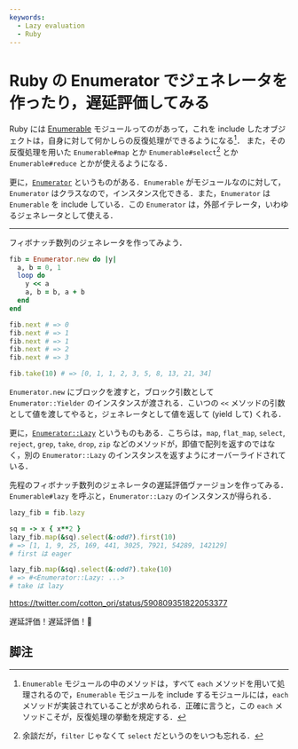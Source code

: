 ```yaml
---
keywords:
  - Lazy evaluation
  - Ruby
---
```


# Ruby の Enumerator でジェネレータを作ったり，遅延評価してみる

Ruby には [Enumerable](http://docs.ruby-lang.org/ja/2.2.0/class/Enumerable.html) モジュールってのがあって，これを include したオブジェクトは，自身に対して何かしらの反復処理ができるようになる[^1]．
また，その反復処理を用いた `Enumerable#map` とか `Enumerable#select`[^2] とか `Enumerable#reduce` とかが使えるようになる．

更に，[`Enumerator`](http://docs.ruby-lang.org/ja/2.2.0/class/Enumerator.html) というものがある．`Enumerable` がモジュールなのに対して，`Enumerator` はクラスなので，インスタンス化できる．また，`Enumerator` は `Enumerable` を include している．この `Enumerator` は，外部イテレータ，いわゆるジェネレータとして使える．

---

フィボナッチ数列のジェネレータを作ってみよう．

```ruby
fib = Enumerator.new do |y|
  a, b = 0, 1
  loop do
    y << a
    a, b = b, a + b
  end
end

fib.next # => 0
fib.next # => 1
fib.next # => 1
fib.next # => 2
fib.next # => 3

fib.take(10) # => [0, 1, 1, 2, 3, 5, 8, 13, 21, 34]
```

`Enumerator.new` にブロックを渡すと，ブロック引数として `Enumerator::Yielder` のインスタンスが渡される．こいつの `<<` メソッドの引数として値を渡してやると，ジェネレータとして値を返して (yield して) くれる．

更に，[`Enumerator::Lazy`](http://docs.ruby-lang.org/ja/2.2.0/class/Enumerator=3a=3aLazy.html) というものもある．こちらは，`map`, `flat_map`, `select`, `reject`, `grep`, `take`, `drop`, `zip` などのメソッドが，即値で配列を返すのではなく，別の `Enumerator::Lazy` のインスタンスを返すようにオーバーライドされている．

先程のフィボナッチ数列のジェネレータの遅延評価ヴァージョンを作ってみる．`Enumerable#lazy` を呼ぶと，`Enumerator::Lazy` のインスタンスが得られる．

```ruby
lazy_fib = fib.lazy

sq = -> x { x**2 }
lazy_fib.map(&sq).select(&:odd?).first(10)
# => [1, 1, 9, 25, 169, 441, 3025, 7921, 54289, 142129]
# first は eager

lazy_fib.map(&sq).select(&:odd?).take(10)
# => #<Enumerator::Lazy: ...>
# take は lazy
```

https://twitter.com/cotton_ori/status/590809351822053377

遅延評価！遅延評価！🎉

## 脚注

[^1]: `Enumerable` モジュールの中のメソッドは，すべて `each` メソッドを用いて処理されるので，`Enumerable` モジュールを include するモジュールには，`each` メソッドが実装されていることが求められる．正確に言うと，この `each` メソッドこそが，反復処理の挙動を規定する．
[^2]: 余談だが，`filter` じゃなくて `select` だというのをいつも忘れる．
